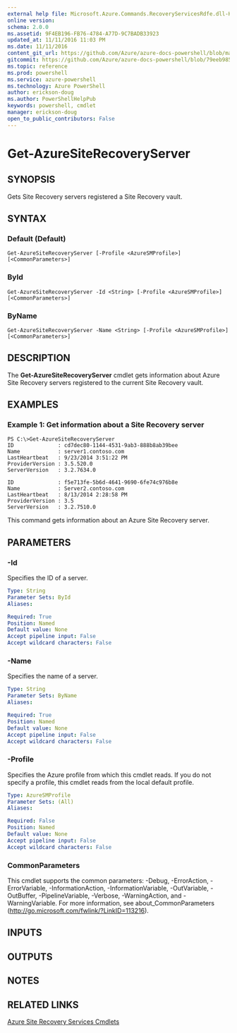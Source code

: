 ```yaml
---
external help file: Microsoft.Azure.Commands.RecoveryServicesRdfe.dll-Help.xml
online version: 
schema: 2.0.0
ms.assetid: 9F4EB196-FB76-4784-A77D-9C7BADB33923
updated_at: 11/11/2016 11:03 PM
ms.date: 11/11/2016
content_git_url: https://github.com/Azure/azure-docs-powershell/blob/master/azureps-cmdlets-docs/ServiceManagement/Azure.SiteRecoveryServices/v3.0.0/Get-AzureSiteRecoveryServer.md
gitcommit: https://github.com/Azure/azure-docs-powershell/blob/79eeb985ea480979357fb4695832a0c3d29a48bf/azureps-cmdlets-docs/ServiceManagement/Azure.SiteRecoveryServices/v3.0.0/Get-AzureSiteRecoveryServer.md
ms.topic: reference
ms.prod: powershell
ms.service: azure-powershell
ms.technology: Azure PowerShell
author: erickson-doug
ms.author: PowerShellHelpPub
keywords: powershell, cmdlet
manager: erickson-doug
open_to_public_contributors: False
---
```


# Get-AzureSiteRecoveryServer

## SYNOPSIS
Gets Site Recovery servers registered a Site Recovery vault.

## SYNTAX

### Default (Default)
```
Get-AzureSiteRecoveryServer [-Profile <AzureSMProfile>] [<CommonParameters>]
```

### ById
```
Get-AzureSiteRecoveryServer -Id <String> [-Profile <AzureSMProfile>] [<CommonParameters>]
```

### ByName
```
Get-AzureSiteRecoveryServer -Name <String> [-Profile <AzureSMProfile>] [<CommonParameters>]
```

## DESCRIPTION
The **Get-AzureSiteRecoveryServer** cmdlet gets information about Azure Site Recovery servers registered to the current Site Recovery vault.

## EXAMPLES

### Example 1: Get information about a Site Recovery server
```
PS C:\>Get-AzureSiteRecoveryServer
ID              : cd7dec80-1144-4531-9ab3-888b8ab39bee
Name            : server1.contoso.com
LastHeartbeat   : 9/23/2014 3:51:22 PM
ProviderVersion : 3.5.520.0
ServerVersion   : 3.2.7634.0

ID              : f5e713fe-5b6d-4641-9690-6fe74c976b8e
Name            : Server2.contoso.com
LastHeartbeat   : 8/13/2014 2:28:58 PM
ProviderVersion : 3.5
ServerVersion   : 3.2.7510.0
```

This command gets information about an Azure Site Recovery server.

## PARAMETERS

### -Id
Specifies the ID of a server.

```yaml
Type: String
Parameter Sets: ById
Aliases: 

Required: True
Position: Named
Default value: None
Accept pipeline input: False
Accept wildcard characters: False
```

### -Name
Specifies the name of a server.

```yaml
Type: String
Parameter Sets: ByName
Aliases: 

Required: True
Position: Named
Default value: None
Accept pipeline input: False
Accept wildcard characters: False
```

### -Profile
Specifies the Azure profile from which this cmdlet reads.
If you do not specify a profile, this cmdlet reads from the local default profile.

```yaml
Type: AzureSMProfile
Parameter Sets: (All)
Aliases: 

Required: False
Position: Named
Default value: None
Accept pipeline input: False
Accept wildcard characters: False
```

### CommonParameters
This cmdlet supports the common parameters: -Debug, -ErrorAction, -ErrorVariable, -InformationAction, -InformationVariable, -OutVariable, -OutBuffer, -PipelineVariable, -Verbose, -WarningAction, and -WarningVariable. For more information, see about_CommonParameters (http://go.microsoft.com/fwlink/?LinkID=113216).

## INPUTS

## OUTPUTS

## NOTES

## RELATED LINKS

[Azure Site Recovery Services Cmdlets](xref:ServiceManagement/Azure.SiteRecoveryServices/v3.0.0/Azure.SiteRecoveryServices.md)


